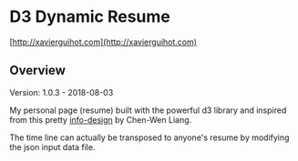 
# D3 Dynamic Resume

[http://xavierguihot.com](http://xavierguihot.com)

## Overview

Version: 1.0.3 - 2018-08-03

My personal page (resume) built with the powerful d3 library and inspired from
this pretty [info-design](https://www.behance.net/gallery/7990211/Infographic-Design)
by Chen-Wen Liang.

The time line can actually be transposed to anyone's resume by modifying the
json input data file.
